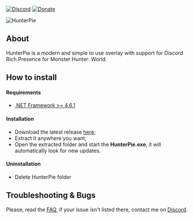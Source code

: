 [![Discord](https://img.shields.io/discord/678286768046342147?color=%237289DA&label=Discord&logo=Discord&logoColor=%2399AAB5&style=for-the-badge)](https://discord.gg/5pdDq4Q)
[![Donate](https://img.shields.io/badge/Donate-PayPal-blue.svg)](https://www.paypal.com/cgi-bin/webscr?cmd=_s-xclick&hosted_button_id=EXPGCRVFVC2ZA&source=url)

![HunterPie](https://cdn.discordapp.com/attachments/402557384209203200/693529286975553667/Nexus_HunterPie_Banner.png)
## About
HunterPie is a modern and simple to use overlay with support for Discord Rich Presence for Monster Hunter: World.

## How to install

#### Requirements

- [.NET Framework >= 4.6.1](https://www.microsoft.com/en-us/download/details.aspx?id=49982)

#### Installation

- Download the latest release [here](https://github.com/Haato3o/HunterPie/releases/latest);
- Extract it anywhere you want;
- Open the extracted folder and start the **HunterPie.exe**, it will automatically look for new updates.

#### Uninstallation

- Delete HunterPie folder


## Troubleshooting & Bugs

Please, read the [FAQ](https://github.com/Haato3o/HunterPie/wiki/FAQ), if your issue isn't listed there, contact me on [Discord](https://discord.gg/5pdDq4Q).